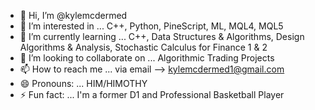 - 👋 Hi, I’m @kylemcdermed
- 👀 I’m interested in ... C++, Python, PineScript, ML, MQL4, MQL5
- 🌱 I’m currently learning ... C++, Data Structures & Algorithms, Design Algorithms & Analysis, Stochastic Calculus for Finance 1 & 2
- 💞️ I’m looking to collaborate on ... Algorithmic Trading Projects
- 📫 How to reach me ... via email --> kylemcdermed1@gmail.com 
- 😄 Pronouns: ... HIM/HIMOTHY
- ⚡ Fun fact: ... I'm a former D1 and Professional Basketball Player

<!---
kylemcdermed/kylemcdermed is a ✨ special ✨ repository because its `README.md` (this file) appears on your GitHub profile.
You can click the Preview link to take a look at your changes.
--->
